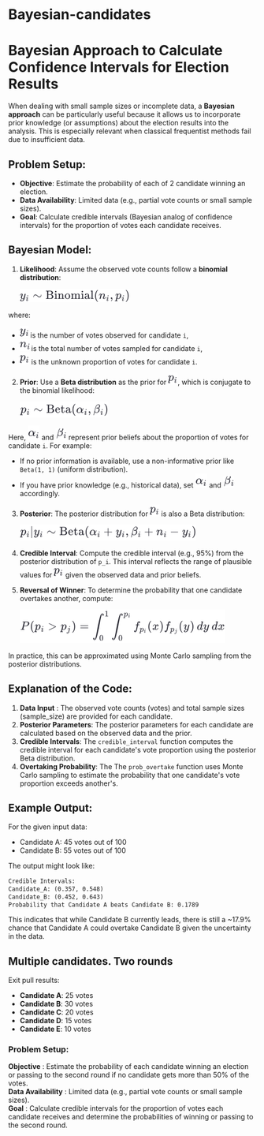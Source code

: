 # Bayesian-candidates

# Bayesian Approach to Calculate Confidence Intervals for Election Results

When dealing with small sample sizes or incomplete data, a **Bayesian approach** can be particularly useful because it allows us to incorporate prior knowledge (or assumptions) about the election results into the analysis. This is especially relevant when classical frequentist methods fail due to insufficient data.

## Problem Setup:

- **Objective**: Estimate the probability of each of 2 candidate winning an election.
- **Data Availability**: Limited data (e.g., partial vote counts or small sample sizes).
- **Goal**: Calculate credible intervals (Bayesian analog of confidence intervals) for the proportion of votes each candidate receives.

## Bayesian Model:

1. **Likelihood**: Assume the observed vote counts follow a **binomial distribution**:

   ![Likelihood - Binomial distribution](images/1Binomial.png)

where:
- ![yi](images/yi.png) is the number of votes observed for candidate `i`,
- ![ni](images/ni.png) is the total number of votes sampled for candidate `i`,
- ![pi](images/pi.png) is the unknown proportion of votes for candidate `i`.

2. **Prior**: Use a **Beta distribution** as the prior for ![pi](images/pi.png), which is conjugate to the binomial likelihood:
   
   ![Beta distribution as the prior for pi, which is conjugate to the binomial likelihood](images/2Beta.png)

Here, ![ai](images/ai.png) and ![bi](images/bi.png) represent prior beliefs about the proportion of votes for candidate `i`. For example:
- If no prior information is available, use a non-informative prior like `Beta(1, 1)` (uniform distribution).
- If you have prior knowledge (e.g., historical data), set ![ai](images/ai.png) and ![bi](images/bi.png) accordingly.

3. **Posterior**: The posterior distribution for ![pi](images/pi.png) is also a Beta distribution:

   ![posterior distribution for pi](images/3Beta.png)

4. **Credible Interval**: Compute the credible interval (e.g., 95%) from the posterior distribution of `p_i`. This interval reflects the range of plausible values for  ![pi](images/pi.png) given the observed data and prior beliefs.

5. **Reversal of Winner**: To determine the probability that one candidate overtakes another, compute:
   
   ![probability of first candidate wining the second one](images/probability_integrated.png)

In practice, this can be approximated using Monte Carlo sampling from the posterior distributions.

## Explanation of the Code:
1. **Data Input** : The observed vote counts (votes) and total sample sizes (sample_size) are provided for each candidate.
2. **Posterior Parameters**: The posterior parameters for each candidate are calculated based on the observed data and the prior.
3. **Credible Intervals**: The ```credible_interval``` function computes the credible interval for each candidate's vote proportion using the posterior Beta distribution.
4. **Overtaking Probability**: The The ```prob_overtake``` function uses Monte Carlo sampling to estimate the probability that one candidate's vote proportion exceeds another's.
## Example Output:
For the given input data:

- Candidate A: 45 votes out of 100
- Candidate B: 55 votes out of 100

The output might look like:

```{text}
Credible Intervals:
Candidate_A: (0.357, 0.548)
Candidate_B: (0.452, 0.643)
Probability that Candidate A beats Candidate B: 0.1789
```

This indicates that while Candidate B currently leads, there is still a ~17.9% chance that Candidate A could overtake Candidate B given the uncertainty in the data.

## Multiple candidates. Two rounds
Exit pull results:
- **Candidate A**: 25 votes
- **Candidate B**: 30 votes
- **Candidate C**: 20 votes
- **Candidate D**: 15 votes
- **Candidate E**: 10 votes

### Problem Setup:
**Objective** : Estimate the probability of each candidate winning an election or passing to the second round if no candidate gets more than 50% of the votes.<br>
**Data Availability** : Limited data (e.g., partial vote counts or small sample sizes).<br>
**Goal** : Calculate credible intervals for the proportion of votes each candidate receives and determine the probabilities of winning or passing to the second round.
